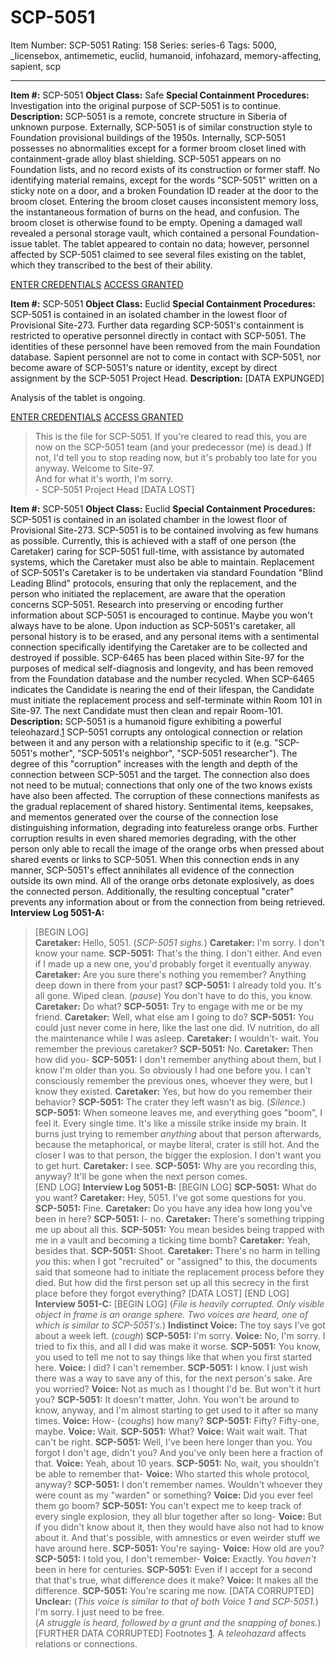 # SCP-5051
Item Number: SCP-5051
Rating: 158
Series: series-6
Tags: 5000, _licensebox, antimemetic, euclid, humanoid, infohazard, memory-affecting, sapient, scp

---

  
**Item #:** SCP-5051 
**Object Class:** Safe
**Special Containment Procedures:** Investigation into the original purpose of SCP-5051 is to continue.
**Description:** SCP-5051 is a remote, concrete structure in Siberia of unknown purpose.
Externally, SCP-5051 is of similar construction style to Foundation provisional buildings of the 1950s. Internally, SCP-5051 possesses no abnormalities except for a former broom closet lined with containment-grade alloy blast shielding.
SCP-5051 appears on no Foundation lists, and no record exists of its construction or former staff. No identifying material remains, except for the words "SCP-5051" written on a sticky note on a door, and a broken Foundation ID reader at the door to the broom closet.
Entering the broom closet causes inconsistent memory loss, the instantaneous formation of burns on the head, and confusion. The broom closet is otherwise found to be empty.
Opening a damaged wall revealed a personal storage vault, which contained a personal Foundation-issue tablet.
The tablet appeared to contain no data; however, personnel affected by SCP-5051 claimed to see several files existing on the tablet, which they transcribed to the best of their ability.  
  
  
  

[ENTER CREDENTIALS](javascript:;)
[ACCESS GRANTED](javascript:;)
  

**Item #:** SCP-5051
**Object Class:** Euclid
**Special Containment Procedures:** SCP-5051 is contained in an isolated chamber in the lowest floor of Provisional Site-273.
Further data regarding SCP-5051's containment is restricted to operative personnel directly in contact with SCP-5051. The identities of these personnel have been removed from the main Foundation database.
Sapient personnel are not to come in contact with SCP-5051, nor become aware of SCP-5051's nature or identity, except by direct assignment by the SCP-5051 Project Head.
**Description:** [DATA EXPUNGED]
  
  
  
  
Analysis of the tablet is ongoing.  
  
  
  

[ENTER CREDENTIALS](javascript:;)
[ACCESS GRANTED](javascript:;)
> This is the file for SCP-5051. If you're cleared to read this, you are now on the SCP-5051 team (and your predecessor (me) is dead.) If not, I'd tell you to stop reading now, but it's probably too late for you anyway. Welcome to Site-97.  
>  And for what it's worth, I'm sorry.  
>  \- SCP-5051 Project Head [DATA LOST]
  

**Item #:** SCP-5051
**Object Class:** Euclid
**Special Containment Procedures:** SCP-5051 is contained in an isolated chamber in the lowest floor of Provisional Site-273.
SCP-5051 is to be contained involving as few humans as possible. Currently, this is achieved with a staff of one person (the Caretaker) caring for SCP-5051 full-time, with assistance by automated systems, which the Caretaker must also be able to maintain.
Replacement of SCP-5051's Caretaker is to be undertaken via standard Foundation "Blind Leading Blind" protocols, ensuring that only the replacement, and the person who initiated the replacement, are aware that the operation concerns SCP-5051.
Research into preserving or encoding further information about SCP-5051 is encouraged to continue. Maybe you won't always have to be alone.
Upon induction as SCP-5051's caretaker, all personal history is to be erased, and any personal items with a sentimental connection specifically identifying the Caretaker are to be collected and destroyed if possible.
SCP-6465 has been placed within Site-97 for the purposes of medical self-diagnosis and longevity, and has been removed from the Foundation database and the number recycled. When SCP-6465 indicates the Candidate is nearing the end of their lifespan, the Candidate must initiate the replacement process and self-terminate within Room 101 in Site-97. The next Candidate must then clean and repair Room-101.
**Description:** SCP-5051 is a humanoid figure exhibiting a powerful teleohazard.[1](javascript:;)
SCP-5051 corrupts any ontological connection or relation between it and any person with a relationship specific to it (e.g. "SCP-5051's mother", "SCP-5051's neighbor", "SCP-5051 researcher").
The degree of this "corruption" increases with the length and depth of the connection between SCP-5051 and the target. The connection also does not need to be mutual; connections that only one of the two knows exists have also been affected.
The corruption of these connections manifests as the gradual replacement of shared history. Sentimental items, keepsakes, and mementos generated over the course of the connection lose distinguishing information, degrading into featureless orange orbs. Further corruption results in even shared memories degrading, with the other person only able to recall the image of the orange orbs when pressed about shared events or links to SCP-5051.
When this connection ends in any manner, SCP-5051's effect annihilates all evidence of the connection outside its own mind. All of the orange orbs detonate explosively, as does the connected person. Additionally, the resulting conceptual "crater" prevents any information about or from the connection from being retrieved.
**Interview Log 5051-A:**
> [BEGIN LOG]  
>  **Caretaker:** Hello, 5051.
> (_SCP-5051 sighs._)
> **Caretaker:** I'm sorry. I don't know your name.
> **SCP-5051:** That's the thing. I don't either. And even if I made up a new one, you'd probably forget it eventually anyway.
> **Caretaker:** Are you sure there's nothing you remember? Anything deep down in there from your past?
> **SCP-5051:** I already told you. It's all gone. Wiped clean. (_pause_) You don't have to do this, you know.
> **Caretaker:** Do what?
> **SCP-5051:** Try to engage with me or be my friend.
> **Caretaker:** Well, what else am I going to do?
> **SCP-5051:** You could just never come in here, like the last one did. IV nutrition, do all the maintenance while I was asleep.
> **Caretaker:** I wouldn't- wait. You remember the previous caretaker?
> **SCP-5051:** No.
> **Caretaker:** Then how did you-
> **SCP-5051:** I don't remember anything about them, but I know I'm older than you. So obviously I had one before you. I can't consciously remember the previous ones, whoever they were, but I know they existed.
> **Caretaker:** Yes, but how do you remember their behavior?
> **SCP-5051:** The crater they left wasn't as big.
> (_Silence._)
> **SCP-5051:** When someone leaves me, and everything goes "boom", I feel it. Every single time. It's like a missile strike inside my brain. It burns just trying to remember _anything_ about that person afterwards, because the metaphorical, or maybe literal, crater is still hot. And the closer I was to that person, the bigger the explosion. I don't want you to get hurt.
> **Caretaker:** I see.
> **SCP-5051:** Why are you recording this, anyway? It'll be gone when the next person comes.  
>  [END LOG]
**Interview Log 5051-B:**
> [BEGIN LOG]
> **SCP-5051:** What do you want?
> **Caretaker:** Hey, 5051. I've got some questions for you.
> **SCP-5051:** Fine.
> **Caretaker:** Do you have any idea how long you've been in here?
> **SCP-5051:** I- no.
> **Caretaker:** There's something tripping me up about all this.
> **SCP-5051:** You mean besides being trapped with me in a vault and becoming a ticking time bomb?
> **Caretaker:** Yeah, besides that.
> **SCP-5051:** Shoot.
> **Caretaker:** There's no harm in telling _you_ this: when I got "recruited" or "assigned" to this, the documents said that someone had to initiate the replacement process before they died. But how did the first person set up all this secrecy in the first place before they forgot everything?
> [DATA LOST]
> [END LOG]
**Interview 5051-C:**
> [BEGIN LOG]
> (_File is heavily corrupted. Only visible object in frame is an orange sphere. Two voices are heard, one of which is similar to SCP-5051's._)
> **Indistinct Voice:** The toy says I've got about a week left. (_cough_)
> **SCP-5051:** I'm sorry.
> **Voice:** No, I'm sorry. I tried to fix this, and all I did was make it worse.
> **SCP-5051:** You know, you used to tell me not to say things like that when you first started here.
> **Voice:** I did? I can't remember.
> **SCP-5051:** I know. I just wish there was a way to save any of this, for the next person's sake. Are you worried?
> **Voice:** Not as much as I thought I'd be. But won't it hurt you?
> **SCP-5051:** It doesn't matter, John. You won't be around to know, anyway, and I'm almost starting to get used to it after so many times.
> **Voice:** How- (_coughs_) how many?
> **SCP-5051:** Fifty? Fifty-one, maybe.
> **Voice:** Wait.
> **SCP-5051:** What?
> **Voice:** Wait wait wait. That can't be right.
> **SCP-5051:** Well, I've been here longer than you. You forgot I don't age, didn't you? And you've only been here a fraction of that.
> **Voice:** Yeah, about 10 years.
> **SCP-5051:** No, wait, you shouldn't be able to remember that-
> **Voice:** Who started this whole protocol, anyway?
> **SCP-5051:** I don't remember names. Wouldn't whoever they were count as my "warden" or something?
> **Voice:** Did you ever feel them go boom?
> **SCP-5051:** You can't expect me to keep track of every single explosion, they all blur together after so long-
> **Voice:** But if you didn't know about it, then they would have also not had to know about it. And that's possible, with amnestics or even weirder stuff we have around here.
> **SCP-5051:** You're saying-
> **Voice:** How old are you?
> **SCP-5051:** I told you, I don't remember-
> **Voice:** Exactly. You _haven't_ been in here for centuries.
> **SCP-5051:** Even if I accept for a second that that's true, what difference does it make?
> **Voice:** It makes all the difference.
> **SCP-5051:** You're scaring me now.
> [DATA CORRUPTED]
> **Unclear:** (_This voice is similar to that of both Voice 1 and SCP-5051._) I'm sorry. I just need to be free.  
>  (_A struggle is heard, followed by a grunt and the snapping of bones._)  
>  [FURTHER DATA CORRUPTED]
Footnotes
[1](javascript:;). A _teleohazard_ affects relations or connections.